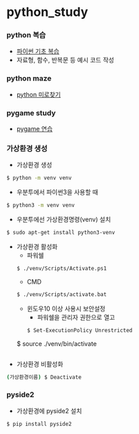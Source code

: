 # python_study

### python 복습
- [파이썬 기초 복습](./python_ex)
- 자료형, 함수, 반복문 등 예시 코드 작성

### python maze
- [python 미로찾기](./MAZE_PY)

### pygame study
- [pygame 연습](./pygame_study)


### 가상환경 생성
- 가상환경 생성
```bash
$ python -m venv venv
```

- 우분투에서 파이썬3을 사용할 때
```bash
$ python3 -m venv venv
```

- 우분투에선 가상환경명령(venv) 설치
```bash
$ sudo apt-get install python3-venv
```

- 가상환경 활성화
    - 파워쉘
    ```bash
    $ ./venv/Scripts/Activate.ps1
    ```
    - CMD
    ```bash
    $ ./venv/Scripts/activate.bat
    ```
    - 윈도우10 이상 사용시 보안설정
        - 파워쉘을 관리자 권한으로 열고
        ```bash
        $ Set-ExecutionPolicy Unrestricted
        ```
    $  source ./venv/bin/activate
    ```
- 가상환경 비활성화
```bash
(가상환경이름) $ Deactivate
```

### pyside2
- 가상환경에 pyside2 설치
```bash
$ pip install pyside2
```